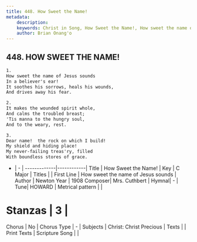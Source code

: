 ```yaml
---
title: 448. How Sweet the Name!
metadata:
    description: 
    keywords: Christ in Song, How Sweet the Name!, How sweet the name of Jesus sounds, 
    author: Brian Onang'o
---
```



## 448. HOW SWEET THE NAME!

```txt
1.
How sweet the name of Jesus sounds
In a believer's ear!
It soothes his sorrows, heals his wounds,
And drives away his fear.

2.
It makes the wounded spirit whole,
And calms the troubled breast;
'Tis manna to the hungry soul,
And to the weary, rest.

3.
Dear name!  the rock on which I build!
My shield and hiding place!
My never-failing treas'ry, filled
With boundless stores of grace.
```

- |   -  |
-------------|------------|
Title | How Sweet the Name! |
Key | C Major |
Titles |  |
First Line | How sweet the name of Jesus sounds |
Author | Newton
Year | 1908
Composer| Mrs. Cuthbert |
Hymnal|  - |
Tune| HOWARD |
Metrical pattern | |
# Stanzas | 3 |
Chorus | No |
Chorus Type | - |
Subjects | Christ: Christ Precious |
Texts |  |
Print Texts | 
Scripture Song |  |
  
